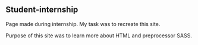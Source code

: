 ## Student-internship

Page made during internship. My task was to recreate this site. 

Purpose of this site was to learn more about HTML and preprocessor SASS. 
